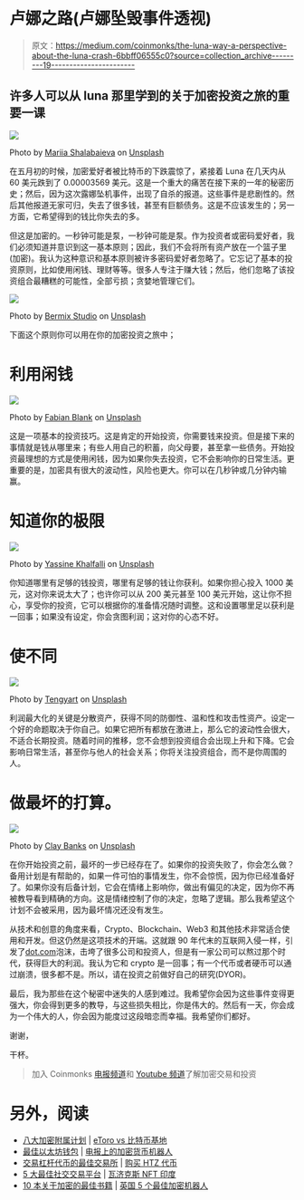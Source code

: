 # 卢娜之路(卢娜坠毁事件透视)

> 原文：<https://medium.com/coinmonks/the-luna-way-a-perspective-about-the-luna-crash-6bbff06555c0?source=collection_archive---------19----------------------->

## 许多人可以从 luna 那里学到的关于加密投资之旅的重要一课

![](img/39643ded33e063cb5413ba4d4919f42d.png)

Photo by [Mariia Shalabaieva](https://unsplash.com/@maria_shalabaieva?utm_source=medium&utm_medium=referral) on [Unsplash](https://unsplash.com?utm_source=medium&utm_medium=referral)

在五月初的时候，加密爱好者被比特币的下跌震惊了，紧接着 Luna 在几天内从 60 美元跌到了 0.00003569 美元。这是一个重大的痛苦在接下来的一年的秘密历史；然后，因为这次露娜坠机事件，出现了自杀的报道。这些事件是悲剧性的。然后其他报道无家可归，失去了很多钱，甚至有巨额债务。这是不应该发生的；另一方面，它希望得到的钱比你失去的多。

但这是加密的。一秒钟可能是泵，一秒钟可能是泵。作为投资者或密码爱好者，我们必须知道并意识到这一基本原则；因此，我们不会将所有资产放在一个篮子里(加密)。我认为这种意识和基本原则被许多密码爱好者忽略了。它忘记了基本的投资原则，比如使用闲钱、理财等等。很多人专注于赚大钱；然后，他们忽略了该投资组合最糟糕的可能性，全部亏损；贪婪地管理它们。

![](img/70f0ed5174f57fdc607e8d89fa5bc2a4.png)

Photo by [Bermix Studio](https://unsplash.com/@bermixstudio?utm_source=medium&utm_medium=referral) on [Unsplash](https://unsplash.com?utm_source=medium&utm_medium=referral)

下面这个原则你可以用在你的加密投资之旅中；

# **利用闲钱**

![](img/9e9e98b491063d568b0636ef7ae9db7b.png)

Photo by [Fabian Blank](https://unsplash.com/@blankerwahnsinn?utm_source=medium&utm_medium=referral) on [Unsplash](https://unsplash.com?utm_source=medium&utm_medium=referral)

这是一项基本的投资技巧。这是肯定的开始投资，你需要钱来投资。但是接下来的事情就是钱从哪里来；有些人用自己的积蓄，向父母要，甚至拿一些债务。开始投资最理想的方式是使用闲钱，因为如果你失去投资，它不会影响你的日常生活。更重要的是，加密具有很大的波动性，风险也更大。你可以在几秒钟或几分钟内输赢。

# 知道你的极限

![](img/339dc7f606124eb23020fb4ccaac8c14.png)

Photo by [Yassine Khalfalli](https://unsplash.com/@yassine_khalfalli?utm_source=medium&utm_medium=referral) on [Unsplash](https://unsplash.com?utm_source=medium&utm_medium=referral)

你知道哪里有足够的钱投资，哪里有足够的钱让你获利。如果你担心投入 1000 美元，这对你来说太大了；也许你可以从 200 美元甚至 100 美元开始，这让你不担心，享受你的投资，它可以根据你的准备情况随时调整。这和设置哪里足以获利是一回事；如果没有设定，你会贪图利润；这对你的心态不好。

# 使不同

![](img/819a6cc01a3d1d3e578f8ae6e47f63ca.png)

Photo by [Tengyart](https://unsplash.com/@tengyart?utm_source=medium&utm_medium=referral) on [Unsplash](https://unsplash.com?utm_source=medium&utm_medium=referral)

利润最大化的关键是分散资产，获得不同的防御性、温和性和攻击性资产。设定一个好的命题取决于你自己。如果它把所有都放在激进上，那么它的波动性会很大，不适合长期投资。随着时间的推移，您不会想到投资组合会出现上升和下降。它会影响日常生活，甚至你与他人的社会关系；你将关注投资组合，而不是你周围的人。

# 做最坏的打算。

![](img/70e5c282adfd4216adab7f41e4254a10.png)

Photo by [Clay Banks](https://unsplash.com/@claybanks?utm_source=medium&utm_medium=referral) on [Unsplash](https://unsplash.com?utm_source=medium&utm_medium=referral)

在你开始投资之前，最坏的一步已经存在了。如果你的投资失败了，你会怎么做？备用计划是有帮助的，如果一件可怕的事情发生，你不会惊慌，因为你已经准备好了。如果你没有后备计划，它会在情绪上影响你，做出有偏见的决定，因为你不再被教导看到精确的方向。这是情绪控制了你的决定，忽略了逻辑。那么我希望这个计划不会被采用，因为最坏情况还没有发生。

从技术和创意的角度来看，Crypto、Blockchain、Web3 和其他技术非常适合使用和开发。但这仍然是这项技术的开端。这就跟 90 年代末的互联网入侵一样，引发了[dot.com](http://dot.com/)泡沫，击垮了很多公司和投资人，但是有一家公司可以熬过那个时代，获得巨大的利润。我认为它和 crypto 是一回事；有一个代币或者硬币可以通过崩溃，很多都不是。所以，请在投资之前做好自己的研究(DYOR)。

最后，我为那些在这个秘密中迷失的人感到难过。我希望你会因为这些事件变得更强大，你会得到更多的教导，与这些损失相比，你是伟大的。然后有一天，你会成为一个伟大的人，你会因为能度过这段暗恋而幸福。我希望你们都好。

谢谢，

干杯。

> 加入 Coinmonks [电报频道](https://t.me/coincodecap)和 [Youtube 频道](https://www.youtube.com/c/coinmonks/videos)了解加密交易和投资

# 另外，阅读

*   [八大加密附属计划](https://coincodecap.com/crypto-affiliate-programs) | [eToro vs 比特币基地](https://coincodecap.com/etoro-vs-coinbase)
*   [最佳以太坊钱包](https://coincodecap.com/best-ethereum-wallets) | [电报上的加密货币机器人](https://coincodecap.com/telegram-crypto-bots)
*   [交易杠杆代币的最佳交易所](https://coincodecap.com/leveraged-token-exchanges) | [购买 HTZ 代币](https://coincodecap.com/how-to-buy-htz-token)
*   [5 大最佳社交交易平台](https://coincodecap.com/best-social-trading-platforms) | [瓦济克斯 NFT 印度](https://coincodecap.com/wazirx-nft-india)
*   [10 本关于加密的最佳书籍](https://coincodecap.com/best-crypto-books) | [英国 5 个最佳加密机器人](https://coincodecap.com/uk-trading-bots)